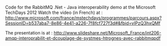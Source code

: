 Code for the RabbitMQ .Net - Java interoperability demo at the Microsoft TechDays 2012
Watch the video (in French) at :
http://www.microsoft.com/france/mstechdays/programmes/parcours.aspx?SessionID=b537aba7-8e86-4e41-a226-7f8fcf727f3d#&fbid=vIPzQ3hxQMf

The presentation is at :
http://www.slideshare.net/Microsoft_France/int206-amqp-interoprabilit-et-dcouplage-de-systmes-htrognes-avec-rabbitmqpdf
